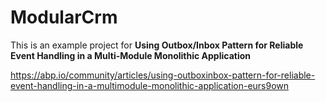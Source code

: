# ModularCrm

This is an example project for **Using Outbox/Inbox Pattern for Reliable Event Handling in a Multi-Module Monolithic Application**

https://abp.io/community/articles/using-outboxinbox-pattern-for-reliable-event-handling-in-a-multimodule-monolithic-application-eurs9own

